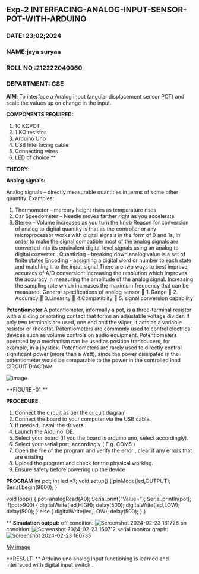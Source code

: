 ## Exp-2 INTERFACING-ANALOG-INPUT-SENSOR-POT-WITH-ARDUINO
###  DATE: 23;02;2024
###  NAME:jaya suryaa 
###  ROLL NO :212222040060
###  DEPARTMENT: CSE

**AIM**:  To interface a Analog  input (angular displacement sensor POT) and scale the values up on change in the input.


**COMPONENTS REQUIRED:**
1.	10 KΩPOT
2.	1 KΩ resistor 
3.	Arduino Uno 
4.	USB Interfacing cable 
5.	Connecting wires 
6.	LED of choice 
**


**THEORY**: 

**Analog signals:**

Analog signals – directly measurable quantities in terms of some other quantity.
Examples:
1. Thermometer – mercury height rises as temperature rises
2. Car Speedometer – Needle moves farther right as you accelerate
3. Stereo – Volume increases as you turn the knob
Reason for conversion of analog to digital quantity is that as the controller or any microprocessor works with digital signals in the form of 0 and 1s, in order to make the signal compatible  most of the analog signals are converted into its equivalent digital level signals using an analog to digital converter .
Quantizing - breaking down analog value is a set of finite states
Encoding - assigning a digital word or number to each state and matching it to the input signal
 There are two ways to best improve accuracy of A/D conversion:
Increasing the resolution which improves the accuracy in measuring the amplitude of the analog signal.
Increasing the sampling rate which increases the maximum frequency that can be measured.
General specifications of analog sensor
	1. Range
	2. Accuracy
	3.Linearity
	4.Compatiblity
	5. signal conversion capability

**Potentiometer**
A potentiometer, informally a pot, is a three-terminal resistor with a sliding or rotating contact that forms an adjustable voltage divider. If only two terminals are used, one end and the wiper, it acts as a variable resistor or rheostat.
Potentiometers are commonly used to control electrical devices such as volume controls on audio equipment. Potentiometers operated by a mechanism can be used as position transducers, for example, in a joystick. Potentiometers are rarely used to directly control significant power (more than a watt), since the power dissipated in the potentiometer would be comparable to the power in the controlled load
CIRCUIT DIAGRAM





![image](https://user-images.githubusercontent.com/36288975/163530788-eec3cdc3-95e8-4d2d-8349-6d0ea4c9439c.png)

**FIGURE -01
**

**PROCEDURE:**

1.	Connect the circuit as per the circuit diagram 
2.	Connect the board to your computer via the USB cable.
3.	If needed, install the drivers.
4.	Launch the Arduino IDE.
5.	Select your board (If you the board is arduino uno, select accordingly).
6.	Select your serial port, accordingly ( E.g. COM5 )
7.	Open the file of the program  and verify the error , clear if any errors that are existing 
8.	Upload the program and check for the physical working. 
9.	Ensure safety before powering up the device 



**PROGRAM** 
 int pot;
int led =7;
void setup()
{
  pinMode(led,OUTPUT);
  Serial.begin(9600);
}

void loop()
{
  pot=analogRead(A0);
  Serial.print("Value=");
  Serial.println(pot);
  if(pot>900)
  {
    digitalWrite(led,HIGH);
    delay(500);
    digitalWrite(led,LOW);
    delay(500);
  }
  else
  {
    digitalWrite(led,LOW);
    delay(500);
  }
}









**
**Simulation output:** 
off condition:
![Screenshot 2024-02-23 161726](https://github.com/KjayasuryaaGkarunagaran/EXPERIMENT-NO--02-INTERFACING-ANALOG-INPUT-SENSOR-POT-WITH-ARDUINO-/assets/119476217/9b9efa54-cf44-4a2c-9479-5b508dc65935)
on condition:
![Screenshot 2024-02-23 160712](https://github.com/KjayasuryaaGkarunagaran/EXPERIMENT-NO--02-INTERFACING-ANALOG-INPUT-SENSOR-POT-WITH-ARDUINO-/assets/119476217/24a346f6-49bf-41ea-a559-d0e0589c4ac8)
serial monitor graph:
![Screenshot 2024-02-23 160735](https://github.com/KjayasuryaaGkarunagaran/EXPERIMENT-NO--02-INTERFACING-ANALOG-INPUT-SENSOR-POT-WITH-ARDUINO-/assets/119476217/75ec0fdc-a6cc-4433-976c-a4f985f55408)



[My image](username.github.com/repository/img/image.jpg)







**RESULT: ** Arduino uno analog input functioning is learned and interfaced with digital input switch .
